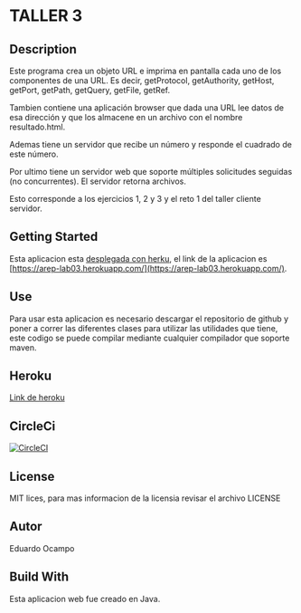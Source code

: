# TALLER 3

## Description
Este programa crea un objeto URL e imprima en pantalla cada uno de los componentes de una URL. Es decir, getProtocol, getAuthority, getHost, getPort, getPath, getQuery, getFile, getRef.

Tambien contiene una aplicación browser que dada una URL lee datos de esa dirección y que los almacene en un archivo con el nombre resultado.html.

Ademas tiene un servidor que recibe un número y responde el cuadrado de este número.

Por ultimo tiene un servidor web que soporte múltiples solicitudes seguidas (no concurrentes). El servidor retorna archivos.

Esto corresponde a los ejercicios 1, 2 y 3 y el reto 1 del taller cliente servidor.

## Getting Started
Esta aplicacion esta [desplegada con herku](https://arep-lab03.herokuapp.com/), el link de la aplicacion es [https://arep-lab03.herokuapp.com/](https://arep-lab03.herokuapp.com/).

## Use
Para usar esta aplicacion es necesario descargar el repositorio de github y poner a correr las diferentes clases para utilizar las utilidades que tiene, este codigo se puede compilar mediante cualquier compilador que soporte maven.

## Heroku

[Link de heroku](https://dashboard.heroku.com/apps/arep-lab03)

## CircleCi

[![CircleCI](https://circleci.com/gh/eocampo2728/AREP-Lab03.svg?style=svg)](https://circleci.com/gh/eocampo2728/AREP-Lab03)

## License

MIT lices, para mas informacion de la licensia revisar el archivo LICENSE

## Autor
Eduardo Ocampo

## Build With
Esta aplicacion web fue creado en Java.
